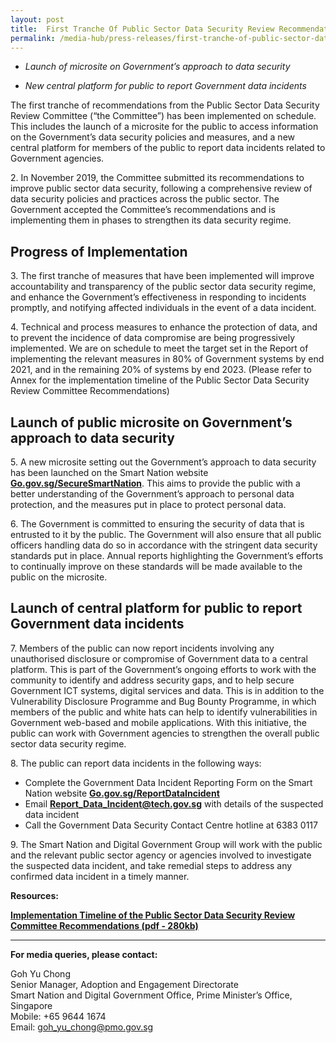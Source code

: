 ```yaml
---
layout: post
title:  First Tranche Of Public Sector Data Security Review Recommendations Implemented
permalink: /media-hub/press-releases/first-tranche-of-public-sector-data-security-review-recommendations-implemented
---
```


*  _Launch of microsite on Government’s approach to data security_

*  _New central platform for public to report Government data incidents_

The first tranche of recommendations from the Public Sector Data Security Review Committee (“the Committee”) has been implemented on schedule. This includes the launch of a microsite for the public to access information on the Government’s data security policies and measures, and a new central platform for members of the public to report data incidents related to Government agencies.

2\. In November 2019, the Committee submitted its recommendations to improve public sector data security, following a comprehensive review of data security policies and practices across the public sector. The Government accepted the Committee’s recommendations and is implementing them in phases to strengthen its data security regime.

## Progress of Implementation

3\. The first tranche of measures that have been implemented will improve accountability and transparency of the public sector data security regime, and enhance the Government’s effectiveness in responding to incidents promptly, and notifying affected individuals in the event of a data incident.

4\. Technical and process measures to enhance the protection of data, and to prevent the incidence of data compromise are being progressively implemented. We are on schedule to meet the target set in the Report of implementing the relevant measures in 80% of Government systems by end 2021, and in the remaining 20% of systems by end 2023. (Please refer to  Annex  for the implementation timeline of the Public Sector Data Security Review Committee Recommendations)

## Launch of public microsite on Government’s approach to data security

5\. A new microsite setting out the Government’s approach to data security has been launched on the Smart Nation website [**Go.gov.sg/SecureSmartNation**](https://go.gov.sg/SecureSmartNation). This aims to provide the public with a better understanding of the Government’s approach to personal data protection, and the measures put in place to protect personal data.

6\. The Government is committed to ensuring the security of data that is entrusted to it by the public. The Government will also ensure that all public officers handling data do so in accordance with the stringent data security standards put in place. Annual reports highlighting the Government’s efforts to continually improve on these standards will be made available to the public on the microsite.

## Launch of central platform for public to report Government data incidents

7\. Members of the public can now report incidents involving any unauthorised disclosure or compromise of Government data to a central platform. This is part of the Government’s ongoing efforts to work with the community to identify and address security gaps, and to help secure Government ICT systems, digital services and data. This is in addition to the Vulnerability Disclosure Programme and Bug Bounty Programme, in which members of the public and white hats can help to identify vulnerabilities in Government web-based and mobile applications. With this initiative, the public can work with Government agencies to strengthen the overall public sector data security regime.

8\. The public can report data incidents in the following ways:

  * Complete the Government Data Incident Reporting Form on the Smart Nation website [**Go.gov.sg/ReportDataIncident**](https://go.gov.sg/ReportDataIncident)
  * Email  [**Report_Data_Incident@tech.gov.sg**](mailto:Report_Data_Incident@tech.gov.sg) with details of the suspected data incident
  * Call the Government Data Security Contact Centre hotline at 6383 0117

9\. The Smart Nation and Digital Government Group will work with the public and the relevant public sector agency or agencies involved to investigate the suspected data incident, and take remedial steps to address any confirmed data incident in a timely manner.

**Resources:**

**[Implementation Timeline of the Public Sector Data Security Review Committee Recommendations (pdf - 280kb)](/files/press-releases/2020/psdsrc-progress-update-30-apr2020-annex.pdf)**

---

**For media queries, please contact:**

Goh Yu Chong<br>
Senior Manager, Adoption and Engagement Directorate<br>
Smart Nation and Digital Government Office, Prime Minister’s Office, Singapore<br>
Mobile: +65 9644 1674<br>
Email: [goh_yu_chong@pmo.gov.sg](mailto:goh_yu_chong@pmo.gov.sg)
